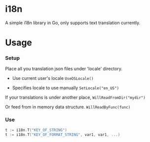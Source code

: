 # i18n

A simple i18n library in Go, only supports text translation currently.

# Usage

### Setup

Place all you translation json files under 'locale' directory.
*  Use current user's locale
`UseOSLocale()`

*  Specifies locale to use manually
`SetLocale("en_US")`

If your translations is under another place,
`WillReadFromDir("mydir")`

Or feed from in memory data structure.
`WillReadByFunc(func)`

### Use

```go
t := i18n.T("KEY_OF_STRING")
t := i18n.T("KEY_OF_FORMAT_STRING", var1, var1, ...)
```
